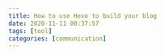 ```yaml
---
title: How to use Hexo to build your blog
date: 2020-11-11 00:37:57
tags: [tool]
categories: [communication]
---
```



